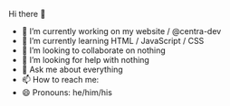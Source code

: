 Hi there 👋

- 🔭 I’m currently working on my website / @centra-dev
- 🌱 I’m currently learning HTML / JavaScript / CSS
- 👯 I’m looking to collaborate on nothing
- 🤔 I’m looking for help with nothing
- 💬 Ask me about everything
- 📫 How to reach me: 
- 😄 Pronouns: he/him/his
